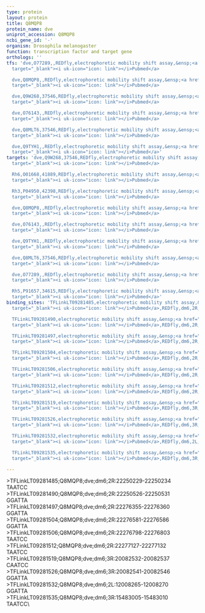 ```yaml
---
type: protein
layout: protein
title: Q8MQP8
protein_name: dve
uniprot_accession: Q8MQP8
ncbi_gene_id: '-'
organism: Drosophila melanogaster
function: transcription factor and target gene
orthologs: ''
tfs: 'dve,O77289,,REDfly,electrophoretic mobility shift assay,&ensp;<a href="https://www.ncbi.nlm.nih.gov/pubmed/?term=28126841%5Buid%5D+OR+20965965%5Buid%5D"
  target="_blank"><i uk-icon="icon: link"></i>Pubmed</a>

  dve,Q8MQP8,,REDfly,electrophoretic mobility shift assay,&ensp;<a href="https://www.ncbi.nlm.nih.gov/pubmed/?term=28126841%5Buid%5D+OR+20965965%5Buid%5D"
  target="_blank"><i uk-icon="icon: link"></i>Pubmed</a>

  dve,Q9W268,37546,REDfly,electrophoretic mobility shift assay,&ensp;<a href="https://www.ncbi.nlm.nih.gov/pubmed/?term=28126841%5Buid%5D+OR+20965965%5Buid%5D"
  target="_blank"><i uk-icon="icon: link"></i>Pubmed</a>

  dve,O76143,,REDfly,electrophoretic mobility shift assay,&ensp;<a href="https://www.ncbi.nlm.nih.gov/pubmed/?term=28126841%5Buid%5D+OR+20965965%5Buid%5D"
  target="_blank"><i uk-icon="icon: link"></i>Pubmed</a>

  dve,Q8MLT6,37546,REDfly,electrophoretic mobility shift assay,&ensp;<a href="https://www.ncbi.nlm.nih.gov/pubmed/?term=28126841%5Buid%5D+OR+20965965%5Buid%5D"
  target="_blank"><i uk-icon="icon: link"></i>Pubmed</a>

  dve,Q9TYH1,,REDfly,electrophoretic mobility shift assay,&ensp;<a href="https://www.ncbi.nlm.nih.gov/pubmed/?term=28126841%5Buid%5D+OR+20965965%5Buid%5D"
  target="_blank"><i uk-icon="icon: link"></i>Pubmed</a>'
targets: 'dve,Q9W268,37546,REDfly,electrophoretic mobility shift assay,&ensp;<a href="https://www.ncbi.nlm.nih.gov/pubmed/?term=28126841%5Buid%5D+OR+20965965%5Buid%5D"
  target="_blank"><i uk-icon="icon: link"></i>Pubmed</a>

  Rh6,O01668,41889,REDfly,electrophoretic mobility shift assay,&ensp;<a href="https://www.ncbi.nlm.nih.gov/pubmed/?term=20965965%5Buid%5D+OR+21663797%5Buid%5D"
  target="_blank"><i uk-icon="icon: link"></i>Pubmed</a>

  Rh3,P04950,42398,REDfly,electrophoretic mobility shift assay,&ensp;<a href="https://www.ncbi.nlm.nih.gov/pubmed/?term=20965965%5Buid%5D+OR+21663797%5Buid%5D"
  target="_blank"><i uk-icon="icon: link"></i>Pubmed</a>

  dve,Q8MQP8,,REDfly,electrophoretic mobility shift assay,&ensp;<a href="https://www.ncbi.nlm.nih.gov/pubmed/?term=28126841%5Buid%5D+OR+20965965%5Buid%5D"
  target="_blank"><i uk-icon="icon: link"></i>Pubmed</a>

  dve,O76143,,REDfly,electrophoretic mobility shift assay,&ensp;<a href="https://www.ncbi.nlm.nih.gov/pubmed/?term=28126841%5Buid%5D+OR+20965965%5Buid%5D"
  target="_blank"><i uk-icon="icon: link"></i>Pubmed</a>

  dve,Q9TYH1,,REDfly,electrophoretic mobility shift assay,&ensp;<a href="https://www.ncbi.nlm.nih.gov/pubmed/?term=28126841%5Buid%5D+OR+20965965%5Buid%5D"
  target="_blank"><i uk-icon="icon: link"></i>Pubmed</a>

  dve,Q8MLT6,37546,REDfly,electrophoretic mobility shift assay,&ensp;<a href="https://www.ncbi.nlm.nih.gov/pubmed/?term=28126841%5Buid%5D+OR+20965965%5Buid%5D"
  target="_blank"><i uk-icon="icon: link"></i>Pubmed</a>

  dve,O77289,,REDfly,electrophoretic mobility shift assay,&ensp;<a href="https://www.ncbi.nlm.nih.gov/pubmed/?term=28126841%5Buid%5D+OR+20965965%5Buid%5D"
  target="_blank"><i uk-icon="icon: link"></i>Pubmed</a>

  Rh5,P91657,34615,REDfly,electrophoretic mobility shift assay,&ensp;<a href="https://www.ncbi.nlm.nih.gov/pubmed/?term=20965965%5Buid%5D+OR+21663797%5Buid%5D"
  target="_blank"><i uk-icon="icon: link"></i>Pubmed</a>'
binding_sites: 'TFLinkLT09281485,electrophoretic mobility shift assay,&ensp;<a href="https://www.ncbi.nlm.nih.gov/pubmed/?term=28126841;20965965%5Buid%5D"
  target="_blank"><i uk-icon="icon: link"></i>Pubmed</a>,REDfly,dm6,2R,22250229,22250234,NA

  TFLinkLT09281490,electrophoretic mobility shift assay,&ensp;<a href="https://www.ncbi.nlm.nih.gov/pubmed/?term=28126841;20965965%5Buid%5D"
  target="_blank"><i uk-icon="icon: link"></i>Pubmed</a>,REDfly,dm6,2R,22250526,22250531,NA

  TFLinkLT09281497,electrophoretic mobility shift assay,&ensp;<a href="https://www.ncbi.nlm.nih.gov/pubmed/?term=28126841;20965965%5Buid%5D"
  target="_blank"><i uk-icon="icon: link"></i>Pubmed</a>,REDfly,dm6,2R,22276355,22276360,NA

  TFLinkLT09281504,electrophoretic mobility shift assay,&ensp;<a href="https://www.ncbi.nlm.nih.gov/pubmed/?term=28126841;20965965%5Buid%5D"
  target="_blank"><i uk-icon="icon: link"></i>Pubmed</a>,REDfly,dm6,2R,22276581,22276586,NA

  TFLinkLT09281506,electrophoretic mobility shift assay,&ensp;<a href="https://www.ncbi.nlm.nih.gov/pubmed/?term=28126841;20965965%5Buid%5D"
  target="_blank"><i uk-icon="icon: link"></i>Pubmed</a>,REDfly,dm6,2R,22276798,22276803,NA

  TFLinkLT09281512,electrophoretic mobility shift assay,&ensp;<a href="https://www.ncbi.nlm.nih.gov/pubmed/?term=28126841;20965965%5Buid%5D"
  target="_blank"><i uk-icon="icon: link"></i>Pubmed</a>,REDfly,dm6,2R,22277127,22277132,NA

  TFLinkLT09281519,electrophoretic mobility shift assay,&ensp;<a href="https://www.ncbi.nlm.nih.gov/pubmed/?term=21663797;20965965%5Buid%5D"
  target="_blank"><i uk-icon="icon: link"></i>Pubmed</a>,REDfly,dm6,3R,20082532,20082537,NA

  TFLinkLT09281526,electrophoretic mobility shift assay,&ensp;<a href="https://www.ncbi.nlm.nih.gov/pubmed/?term=21663797;20965965%5Buid%5D"
  target="_blank"><i uk-icon="icon: link"></i>Pubmed</a>,REDfly,dm6,3R,20082541,20082546,NA

  TFLinkLT09281532,electrophoretic mobility shift assay,&ensp;<a href="https://www.ncbi.nlm.nih.gov/pubmed/?term=21663797;20965965%5Buid%5D"
  target="_blank"><i uk-icon="icon: link"></i>Pubmed</a>,REDfly,dm6,2L,12008265,12008270,NA

  TFLinkLT09281535,electrophoretic mobility shift assay,&ensp;<a href="https://www.ncbi.nlm.nih.gov/pubmed/?term=21663797;20965965%5Buid%5D"
  target="_blank"><i uk-icon="icon: link"></i>Pubmed</a>,REDfly,dm6,3R,15483005,15483010,NA'

---
```

\>TFLinkLT09281485;Q8MQP8;dve;dm6;2R:22250229-22250234\TAATCC\\>TFLinkLT09281490;Q8MQP8;dve;dm6;2R:22250526-22250531\GGATTA\\>TFLinkLT09281497;Q8MQP8;dve;dm6;2R:22276355-22276360\GGATTA\\>TFLinkLT09281504;Q8MQP8;dve;dm6;2R:22276581-22276586\GGATTA\\>TFLinkLT09281506;Q8MQP8;dve;dm6;2R:22276798-22276803\TAATCC\\>TFLinkLT09281512;Q8MQP8;dve;dm6;2R:22277127-22277132\TAATCC\\>TFLinkLT09281519;Q8MQP8;dve;dm6;3R:20082532-20082537\CAATCC\\>TFLinkLT09281526;Q8MQP8;dve;dm6;3R:20082541-20082546\GGATTA\\>TFLinkLT09281532;Q8MQP8;dve;dm6;2L:12008265-12008270\GGATTA\\>TFLinkLT09281535;Q8MQP8;dve;dm6;3R:15483005-15483010\TAATCC\